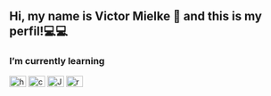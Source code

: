 ## Hi, my name is Victor Mielke 👋 and this is my perfil!💻💻

<h3> I’m currently learning </h3>
<div>
  <img alt="html" height="20" width="30" src="">
  <img alt="css" height="20" width="30" src="">
  <img alt="Js" height="20" width="30" src="">
  <img alt="react" height="20" width="30" src="">
</div>



<!--
**vicemanu/vicemanu** is a ✨ _special_ ✨ repository because its `README.md` (this file) appears on your GitHub profile.

Here are some ideas to get you started:

- 🔭 I’m currently working on ...
- 🌱  ...
- 👯 I’m looking to collaborate on ...
- 🤔 I’m looking for help with ...
- 💬 Ask me about ...
- 📫 How to reach me: ...
- 😄 Pronouns: ...
- ⚡ Fun fact: ...
-->
